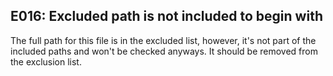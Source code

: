 ## E016: Excluded path is not included to begin with


The full path for this file is in the excluded list, however, it's not part of
the included paths and won't be checked anyways. It should be removed from the
exclusion list.
